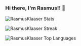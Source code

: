 ### Hi there, I'm Rasmus!! 👋
![RasmusKlaaser Stats](https://github-readme-stats.vercel.app/api?username=RasmusKlaaser&theme=radical&show_icons=true&hide_border=true&count_private=true)

![RasmusKlaaser Streak](https://github-readme-streak-stats.herokuapp.com/?user=RasmusKlaaser&theme=radical&hide_border=true)

![RasmusKlaaser Top Languages](https://github-readme-stats.vercel.app/api/top-langs/?username=RasmusKlaaser&theme=radical&show_icons=true&hide_border=true&layout=compact)

<!--<img src="https://raw.githubusercontent.com/RasmusKlaaser/RasmusKlaaser/main/mustangor.jpeg" />
